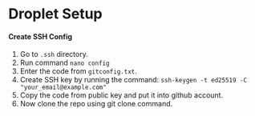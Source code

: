 # Droplet Setup
#### Create SSH Config
1. Go to `.ssh` directory.
2. Run command `nano config`
3. Enter the code from `gitconfig.txt`.
4. Create SSH key by running the command:
   `ssh-keygen -t ed25519 -C "your_email@example.com"`
5. Copy the code from public key and put it into github account.
6. Now clone the repo using git clone command.



